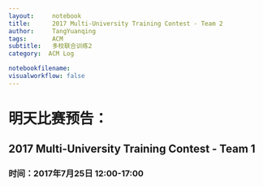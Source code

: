 ```yaml
---
layout:     notebook
title:      2017 Multi-University Training Contest - Team 2
author:     TangYuanqing
tags: 		ACM
subtitle:   多校联合训练2
category:  ACM Log

notebookfilename:
visualworkflow: false
---
```



# 明天比赛预告：
## 2017 Multi-University Training Contest - Team 1
### 时间：2017年7月25日 12:00-17:00
